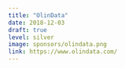 ```yaml
---
title: "OlinData"
date: 2018-12-03
draft: true
level: silver
image: sponsors/olindata.png
link: https://www.olindata.com/
---
```



